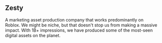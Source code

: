 ## Zesty

A marketing asset production company that works predominantly on Roblox. We might be niche, but that doesn't stop us from making a massive impact. With 1B+ impressions, we have produced some of the most-seen digital assets on the planet. 

